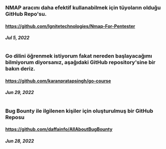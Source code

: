 ### NMAP aracını daha efektif kullanabilmek için tüyoların olduğu GitHub Repo'su.
#### https://github.com/Ignitetechnologies/Nmap-For-Pentester
#####  Jul 5, 2022
#
### Go dilini öğrenmek istiyorum fakat nereden başlayacağımı bilmiyorum diyorsanız, aşağıdaki GitHub repository'sine bir bakın deriz.
#### https://github.com/karanpratapsingh/go-course
#####  Jun 29, 2022
#
### Bug Bounty ile ilgilenen kişiler için oluşturulmuş bir GitHub Reposu
#### https://github.com/daffainfo/AllAboutBugBounty
##### Jun 28, 2022
